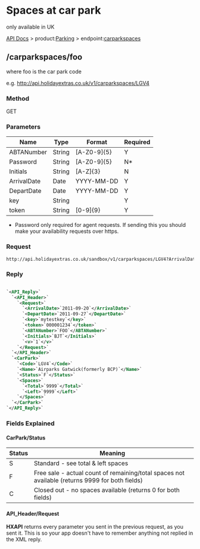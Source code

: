 # Spaces at car park

only available in UK

[API Docs](hxapi/) > product:[Parking](hxapi/parking) > endpoint:[carparkspaces](hxapi/parking/spaces/carpark)

## /carparkspaces/foo

where foo is the car park code

e.g. http://api.holidayextras.co.uk/v1/carparkspaces/LGV4

### Method

GET

### Parameters

 | Name        | Type   | Format      | Required | 
 | ----        | ----   | ------      | -------- | 
 | ABTANumber  | String | [A-Z0-9]{5} | Y        | 
 | Password    | String | [A-Z0-9]{5} | N*       | 
 | Initials    | String | [A-Z]{3}    | N        | 
 | ArrivalDate | Date   | YYYY-MM-DD  | Y        | 
 | DepartDate  | Date   | YYYY-MM-DD  | Y        | 
 | key         | String |             | Y        | 
 | token       | String | [0-9]{9}    | Y        | 

* Password only required for agent requests. If sending this you should make your availability requests over https.

### Request

```html
http://api.holidayextras.co.uk/sandbox/v1/carparkspaces/LGV4?ArrivalDate=2011-09-20&DepartDate=2011-09-27&key=mytestkey&token=000001234&ABTANumber=FOO&Initials=BJT
```

### Reply

```xml

`<API_Reply>`
  `<API_Header>`
    `<Request>`
      `<ArrivalDate>`2011-09-20`</ArrivalDate>`
      `<DepartDate>`2011-09-27`</DepartDate>`
      `<key>`mytestkey`</key>`
      `<token>`000001234`</token>`
      `<ABTANumber>`FOO`</ABTANumber>`
      `<Initials>`BJT`</Initials>`
      `<v>`1`</v>`
    `</Request>`
  `</API_Header>`
  `<CarPark>`
    `<Code>`LGV4`</Code>`
    `<Name>`Airparks Gatwick(formerly BCP)`</Name>`
    `<Status>`F`</Status>`
    `<Spaces>`
      `<Total>`9999`</Total>`
      `<Left>`9999`</Left>`
    `</Spaces>`
  `</CarPark>`
`</API_Reply>`
```



### Fields Explained

#### CarPark/Status

 | Status | Meaning                                                                                         | 
 | ------ | -------                                                                                         | 
 | S      | Standard - see total & left spaces                                                              | 
 | F      | Free sale - actual count of remaining/total spaces not available (returns 9999 for both fields) | 
 | C      | Closed out - no spaces available (returns 0 for both fields)                                    | 

#### API_Header/Request

**HXAPI** returns every parameter you sent in the previous request, as you sent it. This is so your app doesn't have to remember anything not replied in the XML reply.

